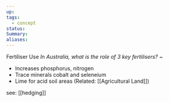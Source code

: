 ```yaml
---
up: 
tags:
  - concept
status: 
Summary:
aliases:
---
```

Fertiliser Use
*In Australia, what is the role of 3 key fertilisers?*
~
- Increases phosphorus, nitrogen
- Trace minerals cobalt and seleneium
- Lime for acid soil areas
(Related: [[Agricultural Land]])
<!--SR:!2025-03-13,3,250-->

see: [[hedging]]
